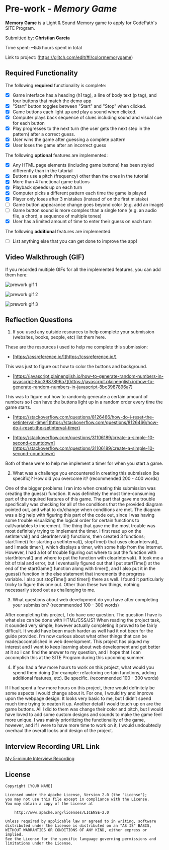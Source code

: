 # Pre-work - *Memory Game*

**Memory Game** is a Light & Sound Memory game to apply for CodePath's SITE Program. 

Submitted by: **Christian Garcia**

Time spent: **~5.5** hours spent in total

Link to project: (https://glitch.com/edit/#!/colormemorygame)

## Required Functionality

The following **required** functionality is complete:

* [X] Game interface has a heading (h1 tag), a line of body text (p tag), and four buttons that match the demo app
* [X] "Start" button toggles between "Start" and "Stop" when clicked. 
* [X] Game buttons each light up and play a sound when clicked. 
* [X] Computer plays back sequence of clues including sound and visual cue for each button
* [X] Play progresses to the next turn (the user gets the next step in the pattern) after a correct guess. 
* [X] User wins the game after guessing a complete pattern
* [X] User loses the game after an incorrect guess

The following **optional** features are implemented:

* [X] Any HTML page elements (including game buttons) has been styled differently than in the tutorial
* [X] Buttons use a pitch (frequency) other than the ones in the tutorial
* [X] More than 4 functional game buttons
* [X] Playback speeds up on each turn
* [X] Computer picks a different pattern each time the game is played
* [X] Player only loses after 3 mistakes (instead of on the first mistake)
* [ ] Game button appearance change goes beyond color (e.g. add an image)
* [ ] Game button sound is more complex than a single tone (e.g. an audio file, a chord, a sequence of multiple tones)
* [X] User has a limited amount of time to enter their guess on each turn

The following **additional** features are implemented:

- [ ] List anything else that you can get done to improve the app!

## Video Walkthrough (GIF)

If you recorded multiple GIFs for all the implemented features, you can add them here:

![prework gif 1](https://user-images.githubusercontent.com/102681638/161360459-60caea57-e84d-4f5d-b5ba-35fcadaef912.gif)

![prework gif 2](https://user-images.githubusercontent.com/102681638/161360513-9760bd40-b333-400d-8bfd-6e652c7df438.gif)

![prework gif 3](https://user-images.githubusercontent.com/102681638/161360568-5994366e-4600-4d0f-8492-b4bd285c359e.gif)

## Reflection Questions
1. If you used any outside resources to help complete your submission (websites, books, people, etc) list them here. 

These are the resources i used to help me complete this submission:

* [https://cssreference.io/](https://cssreference.io/)

This was just to figure out how to color the buttons and background.

* [https://javascript.plainenglish.io/how-to-generate-random-numbers-in-javascript-8bc3987896a7](https://javascript.plainenglish.io/how-to-generate-random-numbers-in-javascript-8bc3987896a7)

This was to figure out how to randomly generate a certain amount of numbers so I can have the buttons light up in a random order every time the game starts.

* [https://stackoverflow.com/questions/8126466/how-do-i-reset-the-setinterval-timer](https://stackoverflow.com/questions/8126466/how-do-i-reset-the-setinterval-timer)

* [https://stackoverflow.com/questions/31106189/create-a-simple-10-second-countdown](https://stackoverflow.com/questions/31106189/create-a-simple-10-second-countdown)

Both of these were to help me implement a timer for when you start a game.

2. What was a challenge you encountered in creating this submission (be specific)? How did you overcome it? (recommended 200 - 400 words) 

One of the bigger problems I ran into when creating this submission was creating the guess() function. It was definitely the most
time-consuming part of the required features of this game. The part that gave me trouble specifically was checking for all of the 
conditions that the provided diagram pointed out, and what to do/change when conditions are met. The diagram was a big help with figuring
this part of the code out, since I was having some trouble visualizing the logical order for certain functions to call/variables to 
increment. The thing that gave me the most trouble was most definitely trying to implement the timer. I first read up on the setInterval()
and clearInterval() functions, then created 3 functions; startTime() for starting a setInterval(), stopTime() that uses clearInterval(), and
I made timer(), which displays a timer, with some help from the internet. However, I had a lot of trouble figuring out where to put the
function with startInterval() and where to put the function with clearInterval(). It took me a bit of trial and error, but I eventually 
figured out that I put startTime() at the end of the startGame() function along with timer(), and I also put it in the guess() function in
the else statement that increments the progress variable. I also put stopTime() and timer() there as well. I found it particularly tricky
to figure this one out. Other than these two things, nothing necessarily stood out as challenging to me.

3. What questions about web development do you have after completing your submission? (recommended 100 - 300 words) 

After completing this project, I do have one question. The question I have is what else can be done with HTML/CSS/JS? When
reading the project task, it sounded very simple, however actually completing it proved to be fairly difficult. It would have been much
harder as well had it not been for the guide provided. I’m now curious about what other things that can be made/accomplished in web
development. This project has piqued my interest and I want to keep learning about web development and get better at it so I can find the
answer to my question, and I hope that I can accomplish this at the SITE Program during this upcoming summer.

4. If you had a few more hours to work on this project, what would you spend them doing (for example: refactoring certain functions, adding additional features, etc). Be specific. (recommended 100 - 300 words) 

If I had spent a few more hours on this project, there would definitely be some aspects I would change about it. For one, I would try
and improve upon the webpage design. It looks very basic to me, but I didn’t spend much time trying to neaten it up. Another detail I
would touch up on are the game buttons. All I did to them was change their color and pitch, but I would have loved to add some custom
designs and sounds to make the game feel more unique. I was mainly prioritizing the functionality of the game, however, and if I were to
have more time to work on it, I would undoubtedly overhaul the overall looks and design of the project.



## Interview Recording URL Link

[My 5-minute Interview Recording](https://onedrive.live.com/?authkey=%21AAH5H3ZRif0nL%2DU&cid=934B3A08845C15FB&id=934B3A08845C15FB%212476&parId=root&o=OneUp)


## License

    Copyright [YOUR NAME]

    Licensed under the Apache License, Version 2.0 (the "License");
    you may not use this file except in compliance with the License.
    You may obtain a copy of the License at

        http://www.apache.org/licenses/LICENSE-2.0

    Unless required by applicable law or agreed to in writing, software
    distributed under the License is distributed on an "AS IS" BASIS,
    WITHOUT WARRANTIES OR CONDITIONS OF ANY KIND, either express or implied.
    See the License for the specific language governing permissions and
    limitations under the License.
